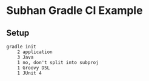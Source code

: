 # Subhan Gradle CI Example

## Setup

```
gradle init
    2 application
    3 Java
    1 no, don't split into subproj
    1 Groovy DSL
    1 JUnit 4
```